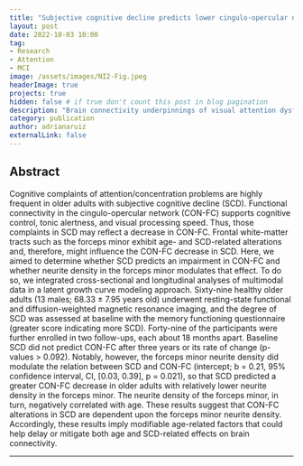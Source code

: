 ```yaml
---
title: "Subjective cognitive decline predicts lower cingulo-opercular network functional connectivity in individuals with lower neurite density in the forceps minor"
layout: post
date: 2022-10-03 10:00
tag: 
- Research
- Attention
- MCI
image: /assets/images/NI2-Fig.jpeg
headerImage: true
projects: true
hidden: false # if true don't count this post in blog pagination
description: "Brain connectivity underpinnings of visual attention dysfunctions in mild cognitive impairment."
category: publication
author: adrianaruiz
externalLink: false
---
```


## Abstract
Cognitive complaints of attention/concentration problems are highly frequent in older adults with subjective cognitive decline (SCD). Functional connectivity in the cingulo-opercular network (CON-FC) supports cognitive control, tonic alertness, and visual processing speed. Thus, those complaints in SCD may reflect a decrease in CON-FC. Frontal white-matter tracts such as the forceps minor exhibit age- and SCD-related alterations and, therefore, might influence the CON-FC decrease in SCD. Here, we aimed to determine whether SCD predicts an impairment in CON-FC and whether neurite density in the forceps minor modulates that effect. To do so, we integrated cross-sectional and longitudinal analyses of multimodal data in a latent growth curve modeling approach. Sixty-nine healthy older adults (13 males; 68.33 ± 7.95 years old) underwent resting-state functional and diffusion-weighted magnetic resonance imaging, and the degree of SCD was assessed at baseline with the memory functioning questionnaire (greater score indicating more SCD). Forty-nine of the participants were further enrolled in two follow-ups, each about 18 months apart. Baseline SCD did not predict CON-FC after three years or its rate of change (p-values > 0.092). Notably, however, the forceps minor neurite density did modulate the relation between SCD and CON-FC (intercept; b = 0.21, 95% confidence interval, CI, [0.03, 0.39], p = 0.021), so that SCD predicted a greater CON-FC decrease in older adults with relatively lower neurite density in the forceps minor. The neurite density of the forceps minor, in turn, negatively correlated with age. These results suggest that CON-FC alterations in SCD are dependent upon the forceps minor neurite density. Accordingly, these results imply modifiable age-related factors that could help delay or mitigate both age and SCD-related effects on brain connectivity.

---